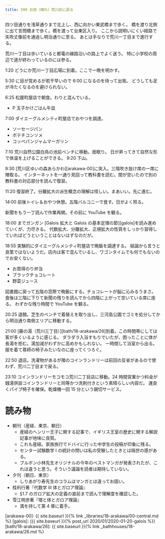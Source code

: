 ```yaml
---
title: 599 日目（晴れ）荒川区に戻る
---
```


四ツ目通りを浅草通りまで北上し、西に向かい東武橋まで歩く。
橋を渡り北側に出て言問橋まで歩く。橋を渡って台東区入り。
ここから説明いにくい経路で矢吹丈像前を通過し明治通りに至る。
あとは手なりで荒川一丁目まで進行する。

荒川一丁目は歩いていると都電の線路沿いの路上でよく迷う。
特に小学校の周辺で道が終わっているのには参る。

1:20 どうにか荒川一丁目広場に到着。ここで一晩を明かす。

5:30 に目が覚めるが若干早いので 6:00 になるのを待って出発。
どうしても足が冷たくなるのを避けられない。

6:25 松屋町屋店で朝食。わりと混んでいる。
* P 玉子かけごはん牛皿

7:00 ダイエーグルメシティ町屋店でおやつを調達。
* ソーセージパン
* ポテチコンソメ
* コッペパンジャムマーガリン

7:10 荒川自然公園白鳥の池前ベンチに移動。居眠り。
日が昇ってきて自然な形で体温を上げることができる。
9:20 下山。

9:30 [荒川区ゆいの森あらかわ][arakawa-00]に突入。三階吹き抜け席の一席に陣取る。
インターネットを一通り見回って教科書を読む。間が空いたので別の教科書の対応部分を読んで復習。

11:20 復習終了。分離拡大の派生概念の理解は怪しい。まあいい。先に進む。

14:00 前後トイレ＆おやつ休憩。五階バルコニーで食す。日がよく照る。

新聞をもう一丁読んで作業再開。その前に YouTube を観る。

18:00 までガンガン [Galois 拡大と Galois の基本定理の節][galois]を読み進めていくが、力尽きる。
代数拡大、分離拡大、正規拡大の性質をしっかり習得していればどうということはないはずなのだが。

18:55 実験的にダイエーグルメシティ町屋店で晩飯を調達する。
結論から言うと良策ではないようだ。店内は客で混んでいるし、ワゴンタイムでも何でもないのでお安くない。
* お買得のり弁当
* ブラックチョコレート
* 野菜ジュース

図書館に戻って五階の窓際で晩飯にする。チョコレートが脳に沁みるうまさ。
食後は三階に下りて新聞の残りを読んでから四階に上がって空いている席に座る。
わずかな残り時間で YouTube を観る。

20:25 退館。芝生のベンチで着替えを取り出し、三河島公園でゴミを処分してから明治通り南側エリアに移動する。

21:00 [藤の湯（荒川三丁目）][bath/18-arakawa/26]到着。この時間帯にしては客が多くいるように感じる。
ダラダラ入浴すもりでいたが、困ったことに体が長湯を拒む。湯加減がわずかに高めかもしれない。
一時間して浴室から出る。服を着て尊師の椅子みたいなのに座ってくつろぐ。

22:50 退店。洗濯物があるが隣のコインランドリーは前回の反省があるので使わず、荒川二丁目まで戻る。

23:10 コインランドリーモコモコ荒川二丁目店に移動。24 時間営業かつ料金が銭湯併設コインランドリーと同等かつ洗剤付きという素晴らしい内容だ。
運良くパイプ椅子を確保。乾燥機一回 15 分という親切サービス。

# 読み物

* 朝刊（産経、東京、朝日）
  * 産経のヘンリー王子に関する記事で、イギリス王室の歴史に関する解説記事が地味に良質。
  * これも産経。家族旅行でドバイに行った中学生の投稿が印象に残る。
  * センター試験数学 I の統計の問いは私の受験したときとは隔世の感がある。
  * ブルボン小林先生オリジナルの今年のベストマンガが発表されたが、これは違うと思う。そういう議論を読者は期待していない。
* 夕刊（朝日、東京）
  * しりあがり寿先生のコラムはマンガとは違ってお固い。
* 桂利行著『代数学 III 体とガロア理論』
  * §1.7 のガロア拡大の定義の直前まで読んで理解度を確認した。
* 雪江明彦著『環と体とガロア理論』
  * 満を持して第 4 章に着手。

[arakawa-00]: {{ site.baseurl }}{% link _libraries/18-arakawa/00-central.md %}
[galois]: ({{ site.baseurl }}{% post_url 2020/01/2020-01-20-galois %})
[bath/18-arakawa/26]: {{ site.baseurl }}{% link _bathhouses/18-arakawa/26.md %}
